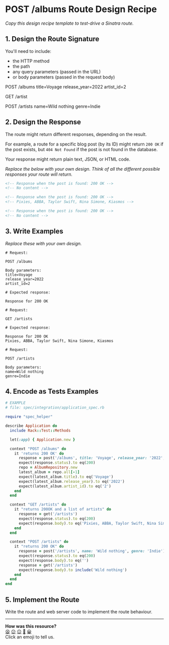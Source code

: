 # POST /albums Route Design Recipe

_Copy this design recipe template to test-drive a Sinatra route._

## 1. Design the Route Signature

You'll need to include:
  * the HTTP method
  * the path
  * any query parameters (passed in the URL)
  * or body parameters (passed in the request body)

POST
/albums
title=Voyage
release_year=2022
artist_id=2

GET
/artist

POST
/artists
name=Wild nothing
genre=Indie

## 2. Design the Response

The route might return different responses, depending on the result.

For example, a route for a specific blog post (by its ID) might return `200 OK` if the post exists, but `404 Not Found` if the post is not found in the database.

Your response might return plain text, JSON, or HTML code. 

_Replace the below with your own design. Think of all the different possible responses your route will return._

```html
<!-- Response when the post is found: 200 OK -->
<!-- No content -->
```

```html
<!-- Response when the post is found: 200 OK -->
<!-- Pixies, ABBA, Taylor Swift, Nina Simone, Kiasmos -->
```

```html
<!-- Response when the post is found: 200 OK -->
<!-- No content -->
```

## 3. Write Examples

_Replace these with your own design._

```
# Request:

POST /albums

Body parameters:
title=Voyage
release_year=2022
artist_id=2

# Expected response:

Response for 200 OK
```

```
# Request:

GET /artists

# Expected response:

Response for 200 OK
Pixies, ABBA, Taylor Swift, Nina Simone, Kiasmos
```

```
# Request:

POST /artists

Body parameters:
name=Wild nothing
genre=Indie
```

## 4. Encode as Tests Examples

```ruby
# EXAMPLE
# file: spec/integration/application_spec.rb

require "spec_helper"

describe Application do
  include Rack::Test::Methods

  let(:app) { Application.new }

  context "POST /albums" do
    it 'returns 200 OK' do
      response = post('/albums', title: 'Voyage', release_year: '2022', artist_id: '2')
      expect(response.status).to eq(200)
      repo = AlbumRepository.new
      latest_album = repo.all[-1]
      expect(latest_album.title).to eq('Voyage')
      expect(latest_album.release_year).to eq('2022')
      expect(latest_album.artist_id).to eq('2')
    end
  end

  context "GET /artists" do
    it "returns 200OK and a list of artists" do
      response = get('/artists')
      expect(response.status).to eq(200)
      expect(response.body).to eq('Pixies, ABBA, Taylor Swift, Nina Simone, Kiasmos')
    end
  end

  context "POST /artists" do
    it "returns 200 OK" do
      response = post('/artists', name: 'Wild nothing', genre: 'Indie')
      expect(response.status).to eq(200)
      expect(response.body).to eq('')
      response = get('/artists')
      expect(response.body).to include('Wild nothing')
    end
  end
end
```

## 5. Implement the Route

Write the route and web server code to implement the route behaviour.

<!-- BEGIN GENERATED SECTION DO NOT EDIT -->

---

**How was this resource?**  
[😫](https://airtable.com/shrUJ3t7KLMqVRFKR?prefill_Repository=makersacademy/web-applications&prefill_File=resources/sinatra_route_design_recipe_template.md&prefill_Sentiment=😫) [😕](https://airtable.com/shrUJ3t7KLMqVRFKR?prefill_Repository=makersacademy/web-applications&prefill_File=resources/sinatra_route_design_recipe_template.md&prefill_Sentiment=😕) [😐](https://airtable.com/shrUJ3t7KLMqVRFKR?prefill_Repository=makersacademy/web-applications&prefill_File=resources/sinatra_route_design_recipe_template.md&prefill_Sentiment=😐) [🙂](https://airtable.com/shrUJ3t7KLMqVRFKR?prefill_Repository=makersacademy/web-applications&prefill_File=resources/sinatra_route_design_recipe_template.md&prefill_Sentiment=🙂) [😀](https://airtable.com/shrUJ3t7KLMqVRFKR?prefill_Repository=makersacademy/web-applications&prefill_File=resources/sinatra_route_design_recipe_template.md&prefill_Sentiment=😀)  
Click an emoji to tell us.

<!-- END GENERATED SECTION DO NOT EDIT -->
